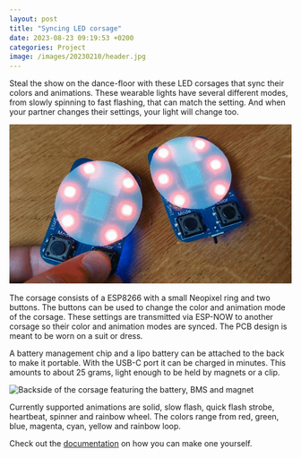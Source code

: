 ```yaml
---
layout: post
title: "Syncing LED corsage"
date: 2023-08-23 09:19:53 +0200
categories: Project
image: /images/20230210/header.jpg
---
```


Steal the show on the dance-floor with these LED corsages that sync their colors and animations. These wearable lights
have several different modes, from slowly spinning to fast flashing, that can match the setting. And when your partner
changes their settings, your light will change too.

![Demonstration of the synced colors across devices](/images/20230210/syncing-of-colors-accros-devices.gif)

The corsage consists of a ESP8266 with a small Neopixel ring and two buttons. The buttons can be used to change the
color and animation mode of the corsage. These settings are transmitted via ESP-NOW to another corsage so their color
and animation modes are synced. The PCB design is meant to be worn on a suit or dress.

A battery management chip and a lipo battery can be attached to the back to make it portable. With the USB-C port it can
be charged in minutes. This amounts to about 25 grams, light enough to be held by magnets or a clip.

![Backside of the corsage featuring the battery, BMS and magnet](/images/20230210/backside.jpg)

Currently supported animations are solid, slow flash, quick flash strobe, heartbeat, spinner and rainbow wheel. The
colors range from red, green, blue, magenta, cyan, yellow and rainbow loop.

Check out the [documentation](https://github.com/RubenSmit/corsage) on how you can make one yourself.
